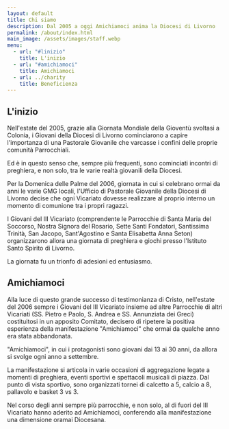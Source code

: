 ```yaml
---
layout: default
title: Chi siamo
description: Dal 2005 a oggi Amichiamoci anima la Diocesi di Livorno
permalink: /about/index.html
main_image: /assets/images/staff.webp
menu:
  - url: "#linizio"
    title: L'inizio
  - url: "#amichiamoci"
    title: Amichiamoci
  - url: ../charity
    title: Beneficienza
---
```


## L'inizio

Nell'estate del 2005, grazie alla Giornata Mondiale della
Gioventù svoltasi a Colonia, i Giovani della Diocesi
di Livorno cominciarono a capire l'importanza di una
Pastorale Giovanile che varcasse i confini delle proprie
comunità Parrocchiali.

Ed è in questo senso che, sempre più
frequenti, sono cominciati incontri di preghiera, e non
solo, tra le varie realtà giovanili della
Diocesi.

Per la Domenica delle Palme del 2006, giornata in cui si
celebrano ormai da anni le varie GMG locali, l'Ufficio di
Pastorale Giovanile della Diocesi di Livorno decise che
ogni Vicariato dovesse realizzare al proprio interno un
momento di comunione tra i propri ragazzi.

I Giovani del III Vicariato (comprendente le Parrocchie di
Santa Maria del Soccorso, Nostra Signora del Rosario, Sette
Santi Fondatori, Santissima Trinità, San Jacopo,
Sant'Agostino e Santa Elisabetta Anna Seton) organizzarono
allora una giornata di preghiera e giochi presso l'Istituto
Santo Spirito di Livorno.

La giornata fu un trionfo di adesioni ed entusiasmo.



## Amichiamoci

Alla luce di questo grande successo di testimonianza di
Cristo, nell'estate del 2006 sempre i Giovani del III
Vicariato insieme ad altre Parrocchie di altri Vicariati
(SS. Pietro e Paolo, S. Andrea e SS. Annunziata dei Greci)
costituitosi in un apposito Comitato, decisero di ripetere
la positiva esperienza della manifestazione "Amichiamoci"
che ormai da qualche anno era stata abbandonata.

"Amichiamoci", in cui i protagonisti sono giovani dai 13 ai
30 anni, da allora si svolge ogni anno a settembre.

La manifestazione si articola in varie occasioni di
aggregazione legate a momenti di preghiera, eventi sportivi
e spettacoli musicali di piazza. Dal punto di vista
sportivo, sono organizzati tornei di calcetto a 5, calcio
a 8, pallavolo e basket 3 vs 3.

Nel corso degli anni sempre più parrocchie, e non
solo, al di fuori del III Vicariato hanno aderito ad
Amichiamoci, conferendo alla manifestazione una
dimensione oramai Diocesana.